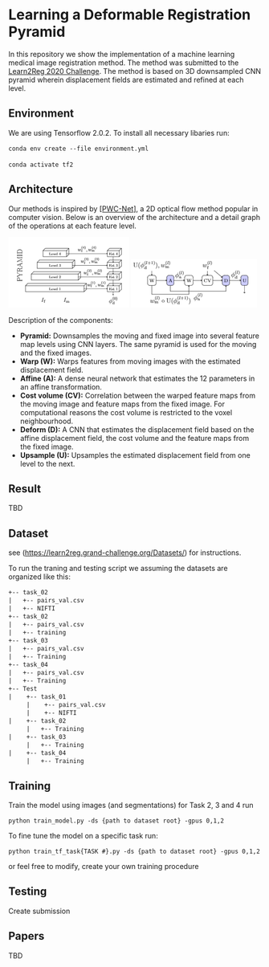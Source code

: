 # Learning a Deformable Registration Pyramid
In this repository we show the implementation of a machine learning medical image registration method. The method was submitted to the [Learn2Reg 2020 Challenge](https://learn2reg.grand-challenge.org/). The method is based on 3D downsampled CNN pyramid wherein displacement fields are estimated and refined at each level.

## Environment
We are using Tensorflow 2.0.2. To install all necessary libaries run:
```
conda env create --file environment.yml

conda activate tf2
```

## Architecture

Our methods is inspired by [[PWC-Net]](https://arxiv.org/pdf/1709.02371.pdf), a 2D optical flow method popular in computer vision. Below is an overview of the architecture and a detail graph of the operations at each feature level. 

![overview figure](.figs/Architecture.png) ![levels figure](.figs/Levels.png)

Description of the components:
- <strong>Pyramid:</strong> Downsamples the moving and fixed image into several feature map levels using CNN layers. The same pyramid is used for the moving and the fixed images.
- <strong>Warp (W):</strong> Warps features from moving images with the estimated displacement field.
- <strong>Affine (A):</strong> A dense neural network that estimates the 12 parameters in an affine transformation.
- <strong>Cost volume (CV):</strong> Correlation between the warped feature maps from the moving image and feature maps from the fixed image. For computational reasons the cost volume is restricted to the voxel neighbourhood.
- <strong>Deform (D):</strong> A CNN that estimates the displacement field based on the affine displacement field, the cost volume and the feature maps from the fixed image.
- <strong>Upsample (U):</strong> Upsamples the estimated displacement field from one level to the next.

## Result
TBD

## Dataset
see (https://learn2reg.grand-challenge.org/Datasets/) for instructions.

To run the traning and testing script we assuming the datasets are organized like this:

```
+-- task_02
|   +-- pairs_val.csv
|   +-- NIFTI
+-- task_02
|   +-- pairs_val.csv
|   +-- training
+-- task_03
|   +-- pairs_val.csv
|   +-- Training
+-- task_04
|   +-- pairs_val.csv
|   +-- Training
+-- Test
|    +-- task_01
     |    +-- pairs_val.csv
     |    +-- NIFTI
|    +-- task_02
     |   +-- Training
|    +-- task_03
     |   +-- Training
|    +-- task_04
     |   +-- Training
```
## Training
Train the model using images (and segmentations) for Task 2, 3 and 4 run
```
python train_model.py -ds {path to dataset root} -gpus 0,1,2
```

To fine tune the model on a specific task run:

```
python train_tf_task{TASK #}.py -ds {path to dataset root} -gpus 0,1,2
```

or feel free to modify, create your own training procedure

## Testing
Create submission

## Papers
TBD
